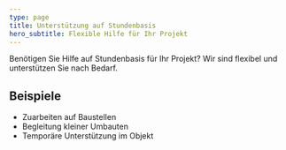```yaml
---
type: page
title: Unterstützung auf Stundenbasis
hero_subtitle: Flexible Hilfe für Ihr Projekt
---
```


Benötigen Sie Hilfe auf Stundenbasis für Ihr Projekt? Wir sind flexibel und unterstützen Sie nach Bedarf.

## Beispiele

- Zuarbeiten auf Baustellen
- Begleitung kleiner Umbauten
- Temporäre Unterstützung im Objekt
